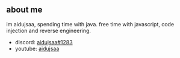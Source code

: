 ## about me

im aidujsaa, spending time with java. free time with javascript, code injection and reverse engineering.

- discord: [aidujsaa#1283](https://discord.com/users/736175983870083093)
- youtube: [aidujsaa](https://www.youtube.com/channel/UCdbH53T-h3OsnZe_2BpLzsQ?view_as=subscriber)
